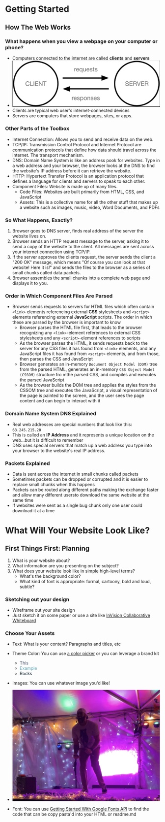 # Getting Started

## How The Web Works

### What happens when you view a webpage on your computer or phone?

  * Computers connected to the internet are called **clients** and **servers**
  * ![client.server image](./img/clientserver.png "client & server image")
  * Clients are typical web user's internet-connected devices
  * Servers are computers that store webpages, sites, or apps.

### Other Parts of the Toolbox

* Internet Connection: Allows you to send and receive data on the web.  
* TCP/IP: Transmission Control Protocol and Internet Protocol are communication protocols that define how data should travel across the internet.  The transport mechanism.
* DNS: Domain Name System is like an address pook for websites.  Type in a web address and your browser, the browser looks at the DNS to find the website's IP address before it can retrieve the website.
* HTTP: Hypertext Transfer Protocol is an application protocol that defines a language for clients and servers to speak to each other.
* Component Files: Website is made up of many files.
  * Code Files: Websites are built primarily from HTML, CSS, and JavaScript
  * Assets: This is a collective name for all the other stuff that makes up a website such as images, music, video, Word Documents, and PDFs

### So What Happens, Exactly?

1. Browser goes to DNS server, finds real address of the server the website lives on.
2. Browser sends an HTTP request message to the server, asking it to send a copy of the website to the client. All messages are sent across your internet connection using TCP/IP.
3. If the server approves the clients request, the server sends the client a "200 OK" message, which means "Of course you can look at that website! Here it is!" and sends the files to the browser as a series of small chunks called data packets.
4. Browser assembles the small chunks into a complete web page and displays it to you.

### Order in Which Component Files Are Parsed

* Browser sends requests to servers for HTML files which often contain `<link>` elements referencing external **CSS** stylesheets and `<script>` elements referencing external **JavaScript** scripts.  The order in which these are parsed by the browser is important to know
  * Browser parses the HTML file first, that leads to the browser recognizing any `<link>`-element references to external CSS stylesheets and any `<script>`-element references to scripts
  * As the browser parses the HTML, it sends requests back to the server for any CSS files it has found from `<link>` elements, and any JavaScript files it has found from `<script>` elements, and from those, then parses the CSS and JavaScript
  * Browser generates an in-memory `Document Object Model (DOM)` tree from the parsed HTML, generates an in-memory `CSS Object Model (CSSOM)` structure fro mthe parsed CSS, and compiles and executes the parsed JavaScript
  * As the browser builds the DOM tree and applies the styles from the CSSOM tree and executes the JavaScript, a visual representation of the page is painted to the screen, and the user sees the page content and can begin to interact with it

### Domain Name System DNS Explained

* Real web addresses are special numbers that look like this: `63.245.215.20`
* This is called an **IP Address** and it represents a unique location on the web...but it is difficult to remember
* DNS uses special servers that match up a web address you type into your browser to the website's real IP address.

### Packets Explained

* Data is sent across the internet in small chunks called packets
* Sometimes packets can be dropped or corrupted and it is easier to replace small chunks when this happens
* Packets can be routed along different paths making the exchange faster and allow many different usersto download the same website at the same time
* If websites were sent as a single bug chunk only one user could download it at a time

# What Will Your Website Look Like?

## First Things First: Planning

1. What is your website about?
2. What information are you presenting on the subject?
3. What does your website look like in simple high-level terms?  
   * What's the background color? 
   * What kind of font is appropriate: formal, cartoony, bold and loud, subtle?

### Sketching out your design

* Wireframe out your site design
* Just sketch it on some paper or use a site like [InVision Collaborative Whiteboard](https://www.invisionapp.com/)

### Choose Your Assets

* Text: What is your content?  Paragraphs and titles, etc

* Theme Color:  You can use [a color picker](https://developer.mozilla.org/en-US/docs/Web/CSS/CSS_Colors/Color_picker_tool) or you can leverage a brand kit
  * <span style="color:#4c586f">This</span>
  * <span style="color:#62abbd">Example</span>
  * <span style="color:#142632">Rocks</span>

* Images: You can use whatever image you'd like!
* ![iAmAndrewCarroll Reading Poetry](./img/IMG_6574.jpg)

* Font: You can use [Getting Started With Google Fonts API](https://developers.google.com/fonts/docs/getting_started) to find the code that can be copy pasta'd into your HTML or readme.md
